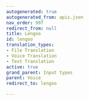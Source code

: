 ```yaml
---
autogenerated: true
autogenerated_from: apis.json
nav_order: 997
redirect_from: null
title: Lengoo
id: lengoo
translation_types:
- File Translation
- Voice Translation
- Text Translation
active: true
grand_parent: Input types
parent: Voice
redirect_to: lengoo

---
```


